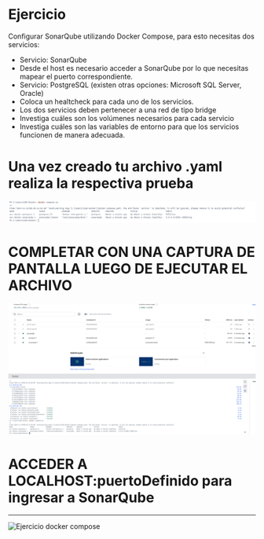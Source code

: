 # Ejercicio
Configurar SonarQube utilizando Docker Compose, para esto necesitas dos servicios:
- Servicio: SonarQube
- Desde el host es necesario acceder a SonarQube por lo que necesitas mapear el puerto correspondiente.
- Servicio: PostgreSQL (existen otras opciones: Microsoft SQL Server, Oracle)
- Coloca un healtcheck para cada uno de los servicios.
- Los dos servicios deben pertenecer a una red de tipo bridge
- Investiga cuáles son los volúmenes necesarios para cada servicio
- Investiga cuáles son las variables de entorno para que los servicios funcionen de manera adecuada.
  
# Una vez creado tu archivo .yaml realiza la respectiva prueba 
![Ejercicio docker compose](imagenes/pruebaEjercicio1_2.PNG)
# COMPLETAR CON UNA CAPTURA DE PANTALLA LUEGO DE EJECUTAR EL ARCHIVO
![Ejercicio docker compose](imagenes/EjercicioEjecucion_2.PNG)
# ACCEDER A LOCALHOST:puertoDefinido para ingresar a SonarQube
***
![Ejercicio docker compose](imagenes/localhost.PNG)
